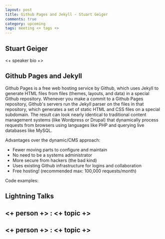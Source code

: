 ```yaml
---
layout: post
title: Github Pages and Jekyll - Stuart Geiger
comments: true
category: upcoming
tags: meeting <+ tags +>
---
```


## Stuart Geiger

<+ speaker bio +> 

## Github Pages and Jekyll

Github Pages is a free web hosting service by Github, which uses Jekyll to generate HTML files from files (themes, layouts, and data) in a special Github repository. Whenever you make a commit to a Github Pages repository, Github's servers run the Jekyll parser on the files in that repository, which generates a set of static HTML and CSS files on a special subdomain. The result can look nearly identical to traditional content management systems (like Wordpress or Drupal) that dynamically process requests from browsers using languages like PHP and querying live databases like MySQL.

Advantages over the dynamic/CMS approach:
* Fewer moving parts to configure and maintain
* No need to be a systems administrator
* More secure from hackers (the bad kind)
* Uses existing Github infrastructure for logins and collaboration
* Free hosting! (recommended max: 100,000 requests/month)





Code examples:

## Lightning Talks 

## <+ person +> : <+ topic +>

## <+ person +> : <+ topic +>
